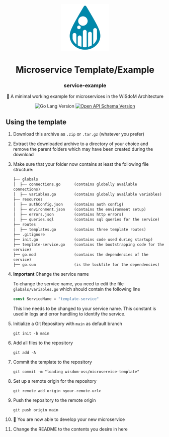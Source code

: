 <div align="center">
<img height="150px" src="https://raw.githubusercontent.com/wisdom-oss/brand/main/svg/standalone_color.svg">
<h1>Microservice Template/Example</h1>
<h3>service-example</h3>
<p>📐 A minimal working example for microservices in the WISdoM Architecture</p>
<img src="https://img.shields.io/github/go-mod/go-version/wisdom-oss/microservice-template?style=for-the-badge" alt="Go Lang Version"/>
<a href="openapi.yaml">
<img src="https://img.shields.io/badge/Schema%20Version-3.0.0-6BA539?style=for-the-badge&logo=OpenAPI%20Initiative" alt="Open
API Schema Version"/></a>
</div>

## Using the template
1. Download this archive as `.zip` or `.tar.gz` (whatever you prefer)

2. Extract the downloaded archive to a directory of your choice and remove the
    parent folders which may have been created during the download

3. Make sure that your folder now contains at least the following file structure:
   ```
   ├── globals
   │  ├── connections.go      (contains globally available connections)
   │  ├── variables.go        (contains globally available variables)
   ├── resources
   │  ├── authConfig.json     (contains auth config)
   │  ├── environment.json    (contains the environment setup)
   │  ├── errors.json         (contains http errors)
   │  ├── queries.sql         (contains sql queries for the service)
   ├── routes
   │  ├── templates.go        (contains three template routes)
   ├── .gitignore
   ├── init.go                (contains code used during startup)
   ├── template-service.go    (contains the bootstrapping code for the service)
   ├── go.mod                 (contains the dependencies of the service)
   ├── go.sum                 (is the lockfile for the dependencies)
   ```
   
4. **Important** Change the service name

    To change the service name, you need to edit the file `globals/variables.go`
    which should contain the following line
    
    ```go 
    const ServiceName = "template-service"
    ```
   
    This line needs to be changed to your service name. This constant is
    used in logs and error handling to identify the service.
   
5. Initialize a Git Repository with `main` as default branch

    ```shell
   git init -b main
    ```
6. Add all files to the repository

    ```shell
   git add -A
    ```
   
7. Commit the template to the repository

    ```shell
   git commit -m "loading wisdom-oss/microservice-template"
   ```
   
8. Set up a remote origin for the repository

    ```shell
   git remote add origin <your-remote-url>
    ```
   
9. Push the repository to the remote origin

    ```shell
   git push origin main
    ```
   
10. :tada: You are now able to develop your new microservice

11. Change the README to the contents you desire in here
